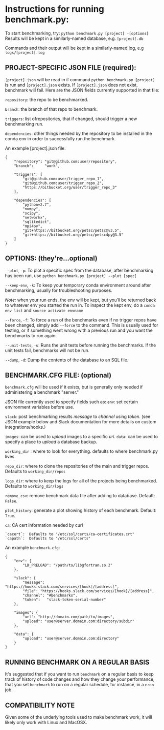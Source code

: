 **Instructions for running benchmark.py:**
==========================================

To start benchmarking, try:
`python benchmark.py [project] -[options]`
Results will be kept in a similarly-named database, e.g. `[project].db`

Commands and their output will be kept in a similarly-named log, e.g `logs/[project].log`

**PROJECT-SPECIFIC JSON FILE (required)**:
------------------------------------------
`[project].json` will be read in if command `python benchmark.py [project]` is run and `[project].json` exists.  If `[project].json` does not exist, benchmark will fail.  Here are the JSON fields currently supported in that file:

`repository`:  the repo to be benchmarked.

`branch`:  the branch of that repo to benchmark.

`triggers`:  list ofrepositories, that if changed, should trigger a new benchmarking run.

`dependencies`:  other things needed by the repository to be installed in the conda env in order to successfully run the benchmark.

An example [project].json file:
```
{
    "repository": "git@github.com:user/repository",
    "branch":     "work",

    "triggers": [
        "git@github.com:user/trigger_repo_1",
        "git@github.com:user/trigger_repo_2",
        "https://bitbucket.org/user/trigger_repo_3"
    ],

    "dependencies": [
        "python=2.7",
        "numpy",
        "scipy",
        "networkx",
        "sqlitedict",
        "mpi4py",
        "git+https://bitbucket.org/petsc/petsc@v3.5",
        "git+https://bitbucket.org/petsc/petsc4py@3.5"
    ]
}
```


**OPTIONS: (they're...optional)**
------------------------------------------
`--plot`, `-p`: To plot a specific spec from the database, after benchmarking has been run, use `python benchmark.py [project] --plot [spec]`

`--keep-env`, `-k`:	To keep your temporary conda environment around after benchmarking, usually for troubleshooting purposes.  

*Note:* when your run ends, the env will be kept, but you'll be returned back to whatever env you started the run in. To inspect the kept env, do a `conda env list` and `source activate envname`

`--force`, `-f`: To force a run of the benchmarks even if no trigger repos have been changed, simply add `--force` to the command. This is usually used for testing, or if something went wrong with a previous run and you want the benchmarks to run again.

`--unit-tests`, `-u`: Runs the unit tests before running the benchmarks.  If the unit tests fail, benchmarks will not be run.

`--dump`, `-d`: Dump the contents of the database to an SQL file.


**BENCHMARK.CFG FILE: (optional)**
------------------------------------------
`benchmark.cfg` will be used if it exists, but is generally only needed if administering a benchmark "server."

JSON file currently used to  specify fields such as:
`env`: set certain environment variables before use.

`slack`: post benchmarking results _message_ to _channel_ using _token_. (see JSON example below and Slack documentation for more details on custom integrations/hooks.)

`images`: can be used to _upload_ images to a specific _url_.
`data`: can be used to specify a place to _upload_ a database backup.

`working_dir` : where to look for everything.  defaults to where benchmark.py lives.

`repo_dir`:  where to clone the repositories of the main and trigger repos.  Defaults to `working_dir/repos`

`logs_dir`:  where to keep the logs for all of the projects being benchmarked.  Defaults to `working_dir/logs`

`remove_csv`:  remove benchmark data file after adding to database. Default: `False`.
 
`plot_history`: generate a plot showing history of each benchmark. Default: `True`.

`ca`:  CA cert information needed by curl

	`cacert`:  Defaults to "/etc/ssl/certs/ca-certificates.crt"
    `capath`:  Defaults to "/etc/ssl/certs"

An example `benchmark.cfg`:
```
{
    "env": {
        "LD_PRELOAD": "/path/to/libgfortran.so.3"
    },

    "slack": {
        "message": "https://hooks.slack.com/services/[hook]/[address]",
        "file": "https://hooks.slack.com/services/[hook]/[address]",
        "channel": "#benchmarks",
        "token":   "slack-token-serial-number"
    },

    "images": {
        "url": "http://domain.com/path/to/images",
        "upload": "user@server.domain.com:directory/subdir"
    },

    "data": {
    	"upload": "user@server.domain.com:directory"
    }
}
```

**RUNNING BENCHMARK ON A REGULAR BASIS**
------------------------------------------
It's suggested that if you want to run `benchmark` on a regular basis to keep track of history of code changes and how they change your performance, that you set `benchmark` to run on a regular schedule, for instance, in a `cron` job.

**COMPATIBILITY NOTE**
----------------------
Given some of the underlying tools used to make benchmark work, it will likely only work with Linux and MacOSX.


